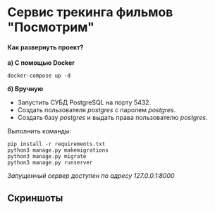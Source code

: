 # Сервис трекинга фильмов "Посмотрим"


#### Как развернуть проект?

**а) С помощью Docker**

    docker-compose up -d

**б) Вручную**

- Запустить СУБД PostgreSQL на порту 5432.
- Создать пользователя *postgres* с паролем *postgres*.
- Создать базу *postgres* и выдать права пользователю *postgres*.

Выполнить команды:

    pip install -r requirements.txt
    python3 manage.py makemigrations
    python3 manage.py migrate
    python3 manage.py runserver

*Запущенный сервер доступен по адресу 127.0.0.1:8000*


## Скриншоты

<p align="center">
  <img src="" />
</p>

<p align="center">
  <img src="" />
</p>

<p align="center">
  <img src="" />
</p>

<p align="center">
  <img src="" />
</p>
